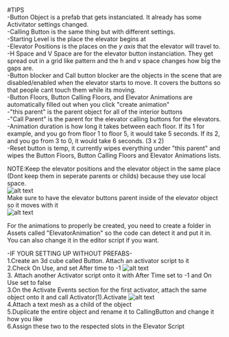 #TIPS      
-Button Object is a prefab that gets instanciated. It already has some Activitator settings changed.   
-Calling Button is the same thing but with different settings.   
-Starting Level is the place the elevator begins at  
-Elevator Positions is the places on the *y axis* that the elevator will travel to.   
-H Space and V Space are for the elevator button instanciation. They get spread out in a grid like pattern and the h and v space changes how big the gaps are.  
-Button blocker and Call button blocker are the objects in the scene that are disabled/enabled when the elevator starts to move. It covers the buttons so that people cant touch them while its moving.  
-Button Floors, Button Calling Floors, and Elevator Animations are automatically filled out when you click "create animation"  
-"this parent" is the parent object for all of the interior buttons  
-"Call Parent" is the parent for the elevator calling buttons for the elevators.   
-Animation duration is how long it takes between each floor. If its 1 for example, and you go from floor 1 to floor 5, it would take 5 seconds. If its 2, and you go from 3 to 0, it would take 6 seconds. (3 x 2)  
-Reset button is temp, it currently wipes everything under "this parent" and wipes the Button Floors, Button Calling Floors and Elevator Animations lists.  


NOTE:Keep the elevator positions and the elevator object in the same place (Dont keep them in seperate parents or childs) because they use local space.  
![alt text](https://i.imgur.com/pvZYr3F.png)    
Make sure to have the elevator buttons parent inside of the elevator object so it moves with it    
![alt text](https://i.imgur.com/WpEZFN8.png)


For the animations to properly be created, you need to create a folder in Assets called "ElevatorAnimation" so the code can detect it and put it in. You can also change it in the editor script if you want. 

-IF YOUR SETTING UP WITHOUT PREFABS-   
1.Create an 3d cube called Button. Attach an activator script to it   
2.Check On Use, and set After time to -1 ![alt text](https://i.imgur.com/HEhsMUP.png)    
3. Attach another Activator script onto it with After Time set to -1 and On Use set to false    
3.On the Activate Events section for the first activator, attach the same object onto it and call Activator(1).Activate ![alt text](https://i.imgur.com/G8mmZeC.png)    
4.Attach a text mesh as a child of the object    
5.Duplicate the entire object and rename it to CallingButton and change it how you like    
6.Assign these two to the respected slots in the Elevator Script   
